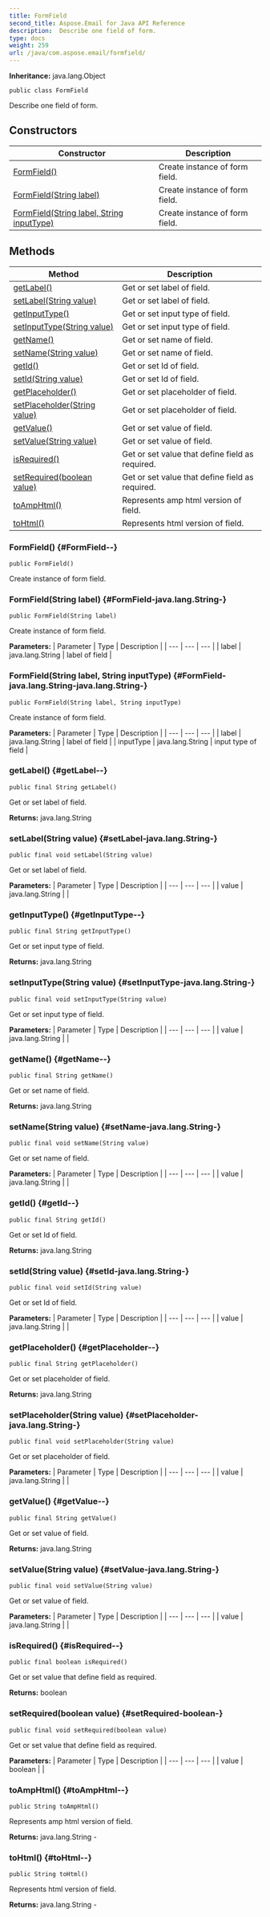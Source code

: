 ```yaml
---
title: FormField
second_title: Aspose.Email for Java API Reference
description:  Describe one field of form.
type: docs
weight: 259
url: /java/com.aspose.email/formfield/
---
```

**Inheritance:**
java.lang.Object
```
public class FormField
```

Describe one field of form.
## Constructors

| Constructor | Description |
| --- | --- |
| [FormField()](#FormField--) | Create instance of form field. |
| [FormField(String label)](#FormField-java.lang.String-) | Create instance of form field. |
| [FormField(String label, String inputType)](#FormField-java.lang.String-java.lang.String-) | Create instance of form field. |
## Methods

| Method | Description |
| --- | --- |
| [getLabel()](#getLabel--) | Get or set label of field. |
| [setLabel(String value)](#setLabel-java.lang.String-) | Get or set label of field. |
| [getInputType()](#getInputType--) | Get or set input type of field. |
| [setInputType(String value)](#setInputType-java.lang.String-) | Get or set input type of field. |
| [getName()](#getName--) | Get or set name of field. |
| [setName(String value)](#setName-java.lang.String-) | Get or set name of field. |
| [getId()](#getId--) | Get or set Id of field. |
| [setId(String value)](#setId-java.lang.String-) | Get or set Id of field. |
| [getPlaceholder()](#getPlaceholder--) | Get or set placeholder of field. |
| [setPlaceholder(String value)](#setPlaceholder-java.lang.String-) | Get or set placeholder of field. |
| [getValue()](#getValue--) | Get or set value of field. |
| [setValue(String value)](#setValue-java.lang.String-) | Get or set value of field. |
| [isRequired()](#isRequired--) | Get or set value that define field as required. |
| [setRequired(boolean value)](#setRequired-boolean-) | Get or set value that define field as required. |
| [toAmpHtml()](#toAmpHtml--) | Represents amp html version of field. |
| [toHtml()](#toHtml--) | Represents html version of field. |
### FormField() {#FormField--}
```
public FormField()
```


Create instance of form field.

### FormField(String label) {#FormField-java.lang.String-}
```
public FormField(String label)
```


Create instance of form field.

**Parameters:**
| Parameter | Type | Description |
| --- | --- | --- |
| label | java.lang.String | label of field |

### FormField(String label, String inputType) {#FormField-java.lang.String-java.lang.String-}
```
public FormField(String label, String inputType)
```


Create instance of form field.

**Parameters:**
| Parameter | Type | Description |
| --- | --- | --- |
| label | java.lang.String | label of field |
| inputType | java.lang.String | input type of field |

### getLabel() {#getLabel--}
```
public final String getLabel()
```


Get or set label of field.

**Returns:**
java.lang.String
### setLabel(String value) {#setLabel-java.lang.String-}
```
public final void setLabel(String value)
```


Get or set label of field.

**Parameters:**
| Parameter | Type | Description |
| --- | --- | --- |
| value | java.lang.String |  |

### getInputType() {#getInputType--}
```
public final String getInputType()
```


Get or set input type of field.

**Returns:**
java.lang.String
### setInputType(String value) {#setInputType-java.lang.String-}
```
public final void setInputType(String value)
```


Get or set input type of field.

**Parameters:**
| Parameter | Type | Description |
| --- | --- | --- |
| value | java.lang.String |  |

### getName() {#getName--}
```
public final String getName()
```


Get or set name of field.

**Returns:**
java.lang.String
### setName(String value) {#setName-java.lang.String-}
```
public final void setName(String value)
```


Get or set name of field.

**Parameters:**
| Parameter | Type | Description |
| --- | --- | --- |
| value | java.lang.String |  |

### getId() {#getId--}
```
public final String getId()
```


Get or set Id of field.

**Returns:**
java.lang.String
### setId(String value) {#setId-java.lang.String-}
```
public final void setId(String value)
```


Get or set Id of field.

**Parameters:**
| Parameter | Type | Description |
| --- | --- | --- |
| value | java.lang.String |  |

### getPlaceholder() {#getPlaceholder--}
```
public final String getPlaceholder()
```


Get or set placeholder of field.

**Returns:**
java.lang.String
### setPlaceholder(String value) {#setPlaceholder-java.lang.String-}
```
public final void setPlaceholder(String value)
```


Get or set placeholder of field.

**Parameters:**
| Parameter | Type | Description |
| --- | --- | --- |
| value | java.lang.String |  |

### getValue() {#getValue--}
```
public final String getValue()
```


Get or set value of field.

**Returns:**
java.lang.String
### setValue(String value) {#setValue-java.lang.String-}
```
public final void setValue(String value)
```


Get or set value of field.

**Parameters:**
| Parameter | Type | Description |
| --- | --- | --- |
| value | java.lang.String |  |

### isRequired() {#isRequired--}
```
public final boolean isRequired()
```


Get or set value that define field as required.

**Returns:**
boolean
### setRequired(boolean value) {#setRequired-boolean-}
```
public final void setRequired(boolean value)
```


Get or set value that define field as required.

**Parameters:**
| Parameter | Type | Description |
| --- | --- | --- |
| value | boolean |  |

### toAmpHtml() {#toAmpHtml--}
```
public String toAmpHtml()
```


Represents amp html version of field.

**Returns:**
java.lang.String - 
### toHtml() {#toHtml--}
```
public String toHtml()
```


Represents html version of field.

**Returns:**
java.lang.String - 
